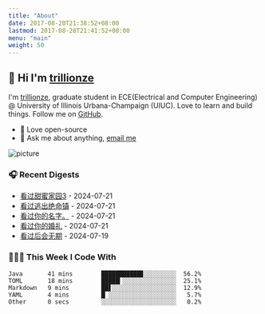 ```yaml
---
title: "About"
date: 2017-08-20T21:38:52+08:00
lastmod: 2017-08-28T21:41:52+08:00
menu: "main"
weight: 50
---
```


## 👋 Hi I'm [trillionze](https://www.trillionze.com)

I'm [trillionze](https://www.trillionze.com), graduate student in ECE(Electrical and Computer Engineering) @ University of Illinois Urbana-Champaign (UIUC). Love to learn and build things. Follow me on [GitHub](https://github.com/trillionze).

- 💼 Love open-source
- 💬 Ask me about anything, [email me](trillionze@163.com)

![picture](https://image.pseudoyu.com/images/dino.gif)

### 🎧 Recent Digests

<!-- douban starts -->
* <a href='http://movie.douban.com/subject/35929861/' target='_blank'>看过甜蜜家园3</a> - 2024-07-21
* <a href='http://movie.douban.com/subject/26688480/' target='_blank'>看过逃出绝命镇</a> - 2024-07-21
* <a href='http://movie.douban.com/subject/26683290/' target='_blank'>看过你的名字。</a> - 2024-07-21
* <a href='http://movie.douban.com/subject/34973399/' target='_blank'>看过你的婚礼</a> - 2024-07-21
* <a href='http://movie.douban.com/subject/25805741/' target='_blank'>看过后会无期</a> - 2024-07-19
<!-- douban ends -->

### 👨🏻‍💻 This Week I Code With

<!-- code_time starts -->

```text
Java       41 mins        ███████████▊░░░░░░░░░  56.2%
TOML       18 mins        █████▎░░░░░░░░░░░░░░░  25.1%
Markdown   9 mins         ██▋░░░░░░░░░░░░░░░░░░  12.9%
YAML       4 mins         █▏░░░░░░░░░░░░░░░░░░░   5.7%
Other      0 secs         ░░░░░░░░░░░░░░░░░░░░░   0.2%
```

<!-- code_time ends -->